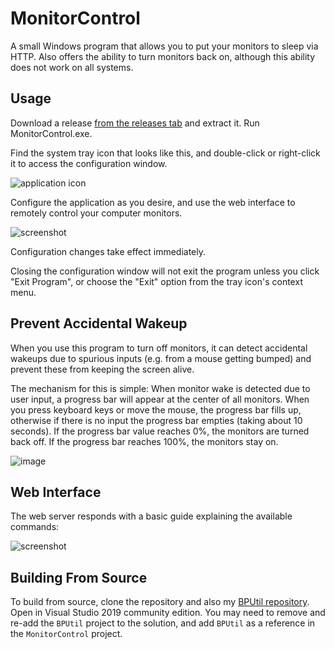# MonitorControl
A small Windows program that allows you to put your monitors to sleep via HTTP.  Also offers the ability to turn monitors back on, although this ability does not work on all systems.

## Usage

Download a release [from the releases tab](https://github.com/bp2008/MonitorControl/releases) and extract it.  Run MonitorControl.exe.

Find the system tray icon that looks like this, and double-click or right-click it to access the configuration window.

![application icon](https://i.imgur.com/8nPtNH5.png)

Configure the application as you desire, and use the web interface to remotely control your computer monitors.

![screenshot](https://i.imgur.com/mUrGb5E.png)

Configuration changes take effect immediately.

Closing the configuration window will not exit the program unless you click "Exit Program", or choose the "Exit" option from the tray icon's context menu.

## Prevent Accidental Wakeup

When you use this program to turn off monitors, it can detect accidental wakeups due to spurious inputs (e.g. from a mouse getting bumped) and prevent these from keeping the screen alive.

The mechanism for this is simple:  When monitor wake is detected due to user input, a progress bar will appear at the center of all monitors.  When you press keyboard keys or move the mouse, the progress bar fills up, otherwise if there is no input the progress bar empties (taking about 10 seconds).  If the progress bar value reaches 0%, the monitors are turned back off.  If the progress bar reaches 100%, the monitors stay on.

![image](https://github.com/bp2008/MonitorControl/assets/5639911/15346e69-4793-4e39-9ff4-fcd8e9258f15)



## Web Interface

The web server responds with a basic guide explaining the available commands:

![screenshot](https://i.imgur.com/FWpqhQu.png)

## Building From Source

To build from source, clone the repository and also my [BPUtil repository](https://github.com/bp2008/BPUtil).  Open in Visual Studio 2019 community edition.  You may need to remove and re-add the `BPUtil` project to the solution, and add `BPUtil` as a reference in the `MonitorControl` project.
